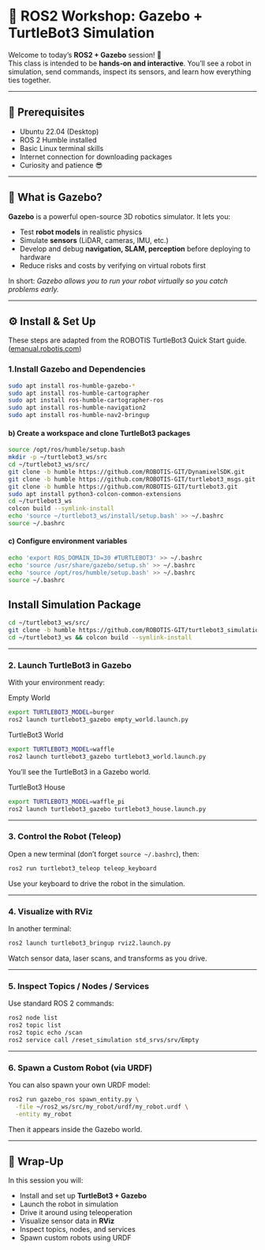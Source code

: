 # 🤖 ROS2 Workshop: Gazebo + TurtleBot3 Simulation

Welcome to today’s **ROS2 + Gazebo** session! 🎉  
This class is intended to be **hands‑on and interactive**. You’ll see a robot in simulation, send commands, inspect its sensors, and learn how everything ties together.  

---

## 📌 Prerequisites

- Ubuntu 22.04 (Desktop)  
- ROS 2 Humble installed  
- Basic Linux terminal skills  
- Internet connection for downloading packages  
- Curiosity and patience 😎  

---

## 📝 What is Gazebo?

**Gazebo** is a powerful open-source 3D robotics simulator. It lets you:

- Test **robot models** in realistic physics  
- Simulate **sensors** (LiDAR, cameras, IMU, etc.)  
- Develop and debug **navigation, SLAM, perception** before deploying to hardware  
- Reduce risks and costs by verifying on virtual robots first  

In short: *Gazebo allows you to run your robot virtually so you catch problems early.*

---

## ⚙️ Install & Set Up  

These steps are adapted from the ROBOTIS TurtleBot3 Quick Start guide. ([emanual.robotis.com](https://emanual.robotis.com/docs/en/platform/turtlebot3/quick-start/))  

### 1.Install Gazebo and Dependencies

```bash
sudo apt install ros-humble-gazebo-*
sudo apt install ros-humble-cartographer
sudo apt install ros-humble-cartographer-ros
sudo apt install ros-humble-navigation2
sudo apt install ros-humble-nav2-bringup
```

#### b) Create a workspace and clone TurtleBot3 packages

```bash
source /opt/ros/humble/setup.bash
mkdir -p ~/turtlebot3_ws/src
cd ~/turtlebot3_ws/src/
git clone -b humble https://github.com/ROBOTIS-GIT/DynamixelSDK.git
git clone -b humble https://github.com/ROBOTIS-GIT/turtlebot3_msgs.git
git clone -b humble https://github.com/ROBOTIS-GIT/turtlebot3.git
sudo apt install python3-colcon-common-extensions
cd ~/turtlebot3_ws
colcon build --symlink-install
echo 'source ~/turtlebot3_ws/install/setup.bash' >> ~/.bashrc
source ~/.bashrc
```

#### c) Configure environment variables

```bash
echo 'export ROS_DOMAIN_ID=30 #TURTLEBOT3' >> ~/.bashrc
echo 'source /usr/share/gazebo/setup.sh' >> ~/.bashrc
echo 'source /opt/ros/humble/setup.bash' >> ~/.bashrc
source ~/.bashrc
```


Install Simulation Package
---
```bash
cd ~/turtlebot3_ws/src/
git clone -b humble https://github.com/ROBOTIS-GIT/turtlebot3_simulations.git
cd ~/turtlebot3_ws && colcon build --symlink-install
```


---

### 2. Launch TurtleBot3 in Gazebo

With your environment ready:

Empty World
```bash
export TURTLEBOT3_MODEL=burger
ros2 launch turtlebot3_gazebo empty_world.launch.py
```



TurtleBot3 World

```bash
export TURTLEBOT3_MODEL=waffle
ros2 launch turtlebot3_gazebo turtlebot3_world.launch.py
```

You’ll see the TurtleBot3 in a Gazebo world.


TurtleBot3 House
```bash
export TURTLEBOT3_MODEL=waffle_pi
ros2 launch turtlebot3_gazebo turtlebot3_house.launch.py
```

---

### 3. Control the Robot (Teleop)

Open a new terminal (don’t forget `source ~/.bashrc`), then:

```bash
ros2 run turtlebot3_teleop teleop_keyboard
```

Use your keyboard to drive the robot in the simulation.

---

### 4. Visualize with RViz

In another terminal:

```bash
ros2 launch turtlebot3_bringup rviz2.launch.py
```

Watch sensor data, laser scans, and transforms as you drive.

---

### 5. Inspect Topics / Nodes / Services

Use standard ROS 2 commands:

```bash
ros2 node list
ros2 topic list
ros2 topic echo /scan
ros2 service call /reset_simulation std_srvs/srv/Empty
```

---

### 6. Spawn a Custom Robot (via URDF)

You can also spawn your own URDF model:

```bash
ros2 run gazebo_ros spawn_entity.py \
  -file ~/ros2_ws/src/my_robot/urdf/my_robot.urdf \
  -entity my_robot
```

Then it appears inside the Gazebo world.

---

## 🎯 Wrap-Up

In this session you will:

- Install and set up **TurtleBot3 + Gazebo**  
- Launch the robot in simulation  
- Drive it around using teleoperation  
- Visualize sensor data in **RViz**  
- Inspect topics, nodes, and services  
- Spawn custom robots using URDF  
